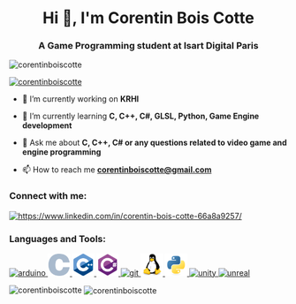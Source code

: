 <h1 align="center">Hi 👋, I'm Corentin Bois Cotte</h1>
<h3 align="center">A Game Programming student at Isart Digital Paris</h3>

<p align="left"> <img src="https://komarev.com/ghpvc/?username=corentinboiscotte&label=Profile%20views&color=0e75b6&style=flat" alt="corentinboiscotte" /> </p>

<p align="left"> <a href="https://github.com/ryo-ma/github-profile-trophy"><img src="https://github-profile-trophy.vercel.app/?username=corentinboiscotte" alt="corentinboiscotte" /></a> </p>

- 🔭 I’m currently working on **KRHI**

- 🌱 I’m currently learning **C, C++, C#, GLSL, Python, Game Engine development**

- 💬 Ask me about **C, C++, C# or any questions related to video game and engine programming**

- 📫 How to reach me **corentinboiscotte@gmail.com**

<h3 align="left">Connect with me:</h3>
<p align="left">
<a href="https://www.linkedin.com/in/corentin-bois-cotte-66a8a9257/" target="blank"><img align="center" src="https://raw.githubusercontent.com/rahuldkjain/github-profile-readme-generator/master/src/images/icons/Social/linked-in-alt.svg" alt="https://www.linkedin.com/in/corentin-bois-cotte-66a8a9257/" height="30" width="40" /></a>
</p>

<h3 align="left">Languages and Tools:</h3>
<p align="left"> <a href="https://www.arduino.cc/" target="_blank" rel="noreferrer"> <img src="https://cdn.worldvectorlogo.com/logos/arduino-1.svg" alt="arduino" width="40" height="40"/> </a> <a href="https://www.cprogramming.com/" target="_blank" rel="noreferrer"> <img src="https://raw.githubusercontent.com/devicons/devicon/master/icons/c/c-original.svg" alt="c" width="40" height="40"/> </a> <a href="https://www.w3schools.com/cpp/" target="_blank" rel="noreferrer"> <img src="https://raw.githubusercontent.com/devicons/devicon/master/icons/cplusplus/cplusplus-original.svg" alt="cplusplus" width="40" height="40"/> </a> <a href="https://www.w3schools.com/cs/" target="_blank" rel="noreferrer"> <img src="https://raw.githubusercontent.com/devicons/devicon/master/icons/csharp/csharp-original.svg" alt="csharp" width="40" height="40"/> </a> <a href="https://git-scm.com/" target="_blank" rel="noreferrer"> <img src="https://www.vectorlogo.zone/logos/git-scm/git-scm-icon.svg" alt="git" width="40" height="40"/> </a> <a href="https://www.linux.org/" target="_blank" rel="noreferrer"> <img src="https://raw.githubusercontent.com/devicons/devicon/master/icons/linux/linux-original.svg" alt="linux" width="40" height="40"/> </a> <a href="https://www.python.org" target="_blank" rel="noreferrer"> <img src="https://raw.githubusercontent.com/devicons/devicon/master/icons/python/python-original.svg" alt="python" width="40" height="40"/> </a> <a href="https://unity.com/" target="_blank" rel="noreferrer"> <img src="https://www.vectorlogo.zone/logos/unity3d/unity3d-icon.svg" alt="unity" width="40" height="40"/> </a> <a href="https://unrealengine.com/" target="_blank" rel="noreferrer"> <img src="https://raw.githubusercontent.com/kenangundogan/fontisto/036b7eca71aab1bef8e6a0518f7329f13ed62f6b/icons/svg/brand/unreal-engine.svg" alt="unreal" width="40" height="40"/> </a> </p>

<p><img align="left" src="https://github-readme-stats.vercel.app/api/top-langs?username=corentinboiscotte&show_icons=true&locale=en&layout=compact" alt="corentinboiscotte" /></p>

<p>&nbsp;<img align="center" src="https://github-readme-stats.vercel.app/api?username=corentinboiscotte&show_icons=true&locale=en" alt="corentinboiscotte" /></p>
